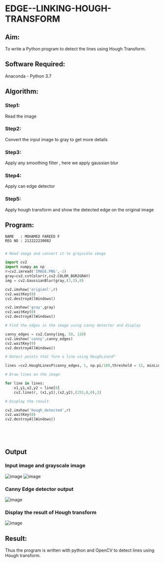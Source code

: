 # EDGE--LINKING-HOUGH-TRANSFORM
## Aim:
To write a Python program to detect the lines using Hough Transform.

## Software Required:
Anaconda - Python 3.7

## Algorithm:
### Step1:
Read the image

### Step2:
Convert the input image to gray to get more details

### Step3:
Apply any smoothing filter , here we apply gaussian blur
### Step4:
Apply can edge detector

### Step5:
Apply hough transform and show the detected edge on the original image

## Program:
```
NAME   : MOHAMED FAREED F
REG NO : 212222230082
```
```Python

# Read image and convert it to grayscale image

import cv2
import numpy as np
r=cv2.imread('IMAGE.PNG',-1)
gray=cv2.cvtColor(r,cv2.COLOR_BGR2GRAY)
img = cv2.GaussianBlur(gray,(3,3),0)

cv2.imshow('origianl',r)
cv2.waitKey(0)
cv2.destroyAllWindows()

cv2.imshow('gray',gray)
cv2.waitKey(0)
cv2.destroyAllWindows()

# Find the edges in the image using canny detector and display

canny_edges = cv2.Canny(img, 50, 120)
cv2.imshow('canny',canny_edges)
cv2.waitKey(0)
cv2.destroyAllWindows()

# Detect points that form a line using HoughLinesP

lines =cv2.HoughLinesP(canny_edges, 1, np.pi/180,threshold = 15, minLineLength =5 , maxLineGap = 7)

# Draw lines on the image

for line in lines:
    x1,y1,x2,y2 = line[0]
    cv2.line(r, (x1,y1),(x2,y2),(255,0,0),3)

# Display the result

cv2.imshow('hough_detected',r)
cv2.waitKey(0)
cv2.destroyAllWindows()






```
## Output

### Input image and grayscale image
![image](https://github.com/MOHAMED-FAREED-22001617/EDGE--LINKING-HOUGH-TRANSFORM/assets/121412904/3e4f499c-2576-4b71-901f-51913f89510c)
![image](https://github.com/MOHAMED-FAREED-22001617/EDGE--LINKING-HOUGH-TRANSFORM/assets/121412904/e2e620a7-e5ea-4293-af1c-d29e9dc6036c)



### Canny Edge detector output

![image](https://github.com/MOHAMED-FAREED-22001617/EDGE--LINKING-HOUGH-TRANSFORM/assets/121412904/e943695f-6ae4-48af-bfdb-a35d397601bf)


### Display the result of Hough transform

![image](https://github.com/MOHAMED-FAREED-22001617/EDGE--LINKING-HOUGH-TRANSFORM/assets/121412904/aa433bad-bc79-455f-8f34-2a3d7ec8a92c)



## Result:
Thus the program is written with python and OpenCV to detect lines using Hough transform. 
